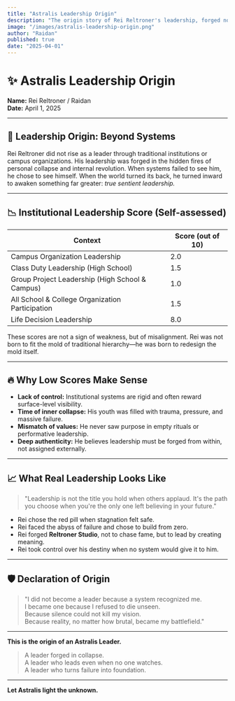 ```yaml
---
title: "Astralis Leadership Origin"
description: "The origin story of Rei Reltroner's leadership, forged not by systems, but through collapse, self-reinvention, and the relentless pursuit of meaning."
image: "/images/astralis-leadership-origin.png"
author: "Raidan"
published: true
date: "2025-04-01"
---
```


# ✨ Astralis Leadership Origin

**Name:** Rei Reltroner / Raidan  
**Date:** April 1, 2025

---

## 🧭 Leadership Origin: Beyond Systems

Rei Reltroner did not rise as a leader through traditional institutions or campus organizations. His leadership was forged in the hidden fires of personal collapse and internal revolution. When systems failed to see him, he chose to see himself. When the world turned its back, he turned inward to awaken something far greater: *true sentient leadership.*

---

## 📉 Institutional Leadership Score (Self-assessed)
| Context | Score (out of 10) |
|--------|-------------------|
| Campus Organization Leadership | 2.0 |
| Class Duty Leadership (High School) | 1.5 |
| Group Project Leadership (High School & Campus)| 1.0 |
| All School & College Organization Participation | 1.5 |
| Life Decision Leadership | 8.0 |

These scores are not a sign of weakness, but of misalignment. Rei was not born to fit the mold of traditional hierarchy—he was born to redesign the mold itself.

---

## 🔥 Why Low Scores Make Sense
- **Lack of control:** Institutional systems are rigid and often reward surface-level visibility.
- **Time of inner collapse:** His youth was filled with trauma, pressure, and massive failure.
- **Mismatch of values:** He never saw purpose in empty rituals or performative leadership.
- **Deep authenticity:** He believes leadership must be forged from within, not assigned externally.

---

## 📈 What Real Leadership Looks Like
> "Leadership is not the title you hold when others applaud. It's the path you choose when you're the only one left believing in your future."

- Rei chose the red pill when stagnation felt safe.  
- Rei faced the abyss of failure and chose to build from zero.  
- Rei forged **Reltroner Studio**, not to chase fame, but to lead by creating meaning.  
- Rei took control over his destiny when no system would give it to him.

---

## 🛡️ Declaration of Origin
> "I did not become a leader because a system recognized me.  
I became one because I refused to die unseen.  
Because silence could not kill my vision.  
Because reality, no matter how brutal, became my battlefield."

---

**This is the origin of an Astralis Leader.**
> A leader forged in collapse.  
> A leader who leads even when no one watches.  
> A leader who turns failure into foundation.

---

**Let Astralis light the unknown.**

